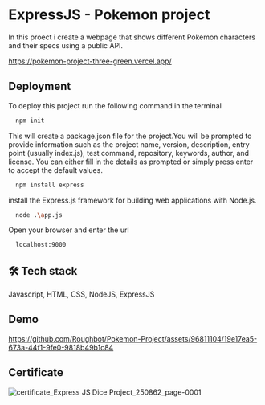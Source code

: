 
# ExpressJS - Pokemon project 

In this proect i create a webpage that shows different Pokemon characters and their specs using a public API.

https://pokemon-project-three-green.vercel.app/



## Deployment

To deploy this project run the following command in the terminal

```bash
  npm init
```
This will create a package.json file for the project.You will be prompted to provide information such as the project name, version, description, entry point (usually index.js), test command, repository, keywords, author, and license. You can either fill in the details as prompted or simply press enter to accept the default values.

```bash
  npm install express
```
install the Express.js framework for building web applications with Node.js. 

```bash
  node .\app.js
```
Open your browser and enter the url

```bash
  localhost:9000
```
## 🛠 Tech stack
Javascript, HTML, CSS, NodeJS, ExpressJS


## Demo




https://github.com/Roughbot/Pokemon-Project/assets/96811104/19e17ea5-673a-44f1-9fe0-9818b49b1c84



## Certificate

![certificate_Express JS Dice Project_250862_page-0001](https://github.com/Roughbot/Pokemon-Project/assets/96811104/d1e659c8-7374-4de4-9d38-2b754ffb0447)
